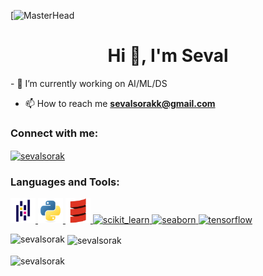 [![MasterHead](https://www.innovapptive.com/hubfs/The%20Impact%20of%20Artificial%20Intelligence%20%26amp_%20Machine%20Learning%20%28AI_ML%29%20on%20Operations_BLOG%20COVER_20200225.png)
<h1 align="center">Hi 👋, I'm Seval</h1>
- 🔭 I’m currently working on AI/ML/DS

- 📫 How to reach me **sevalsorakk@gmail.com**

<h3 align="left">Connect with me:</h3>
<p align="left">
<a href="https://linkedin.com/in/sevalsorak" target="blank"><img align="center" src="https://raw.githubusercontent.com/rahuldkjain/github-profile-readme-generator/master/src/images/icons/Social/linked-in-alt.svg" alt="sevalsorak" height="30" width="40" /></a>
</p>

<h3 align="left">Languages and Tools:</h3>
<p align="left"> <a href="https://pandas.pydata.org/" target="_blank" rel="noreferrer"> <img src="https://raw.githubusercontent.com/devicons/devicon/2ae2a900d2f041da66e950e4d48052658d850630/icons/pandas/pandas-original.svg" alt="pandas" width="40" height="40"/> </a> <a href="https://www.python.org" target="_blank" rel="noreferrer"> <img src="https://raw.githubusercontent.com/devicons/devicon/master/icons/python/python-original.svg" alt="python" width="40" height="40"/> </a> <a href="https://www.scala-lang.org" target="_blank" rel="noreferrer"> <img src="https://raw.githubusercontent.com/devicons/devicon/master/icons/scala/scala-original.svg" alt="scala" width="40" height="40"/> </a> <a href="https://scikit-learn.org/" target="_blank" rel="noreferrer"> <img src="https://upload.wikimedia.org/wikipedia/commons/0/05/Scikit_learn_logo_small.svg" alt="scikit_learn" width="40" height="40"/> </a> <a href="https://seaborn.pydata.org/" target="_blank" rel="noreferrer"> <img src="https://seaborn.pydata.org/_images/logo-mark-lightbg.svg" alt="seaborn" width="40" height="40"/> </a> <a href="https://www.tensorflow.org" target="_blank" rel="noreferrer"> <img src="https://www.vectorlogo.zone/logos/tensorflow/tensorflow-icon.svg" alt="tensorflow" width="40" height="40"/> </a> </p>

<p><img align="left" src="https://github-readme-stats.vercel.app/api/top-langs?username=sevalsorak&show_icons=true&locale=en&layout=compact" alt="sevalsorak" /></p>

<p>&nbsp;<img align="center" src="https://github-readme-stats.vercel.app/api?username=sevalsorak&show_icons=true&locale=en" alt="sevalsorak" /></p>

<p><img align="center" src="https://github-readme-streak-stats.herokuapp.com/?user=sevalsorak&" alt="sevalsorak" /></p>
